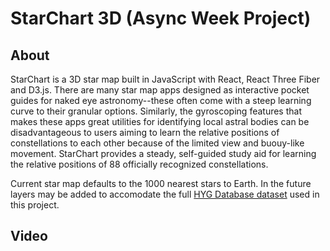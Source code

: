 # StarChart 3D (Async Week Project)

## About

StarChart is a 3D star map built in JavaScript with React, React Three Fiber and D3.js. There are many star map apps designed as interactive pocket guides for naked eye astronomy--these often come with a steep learning curve to their granular options. Similarly, the gyroscoping features that makes these apps great utilities for identifying local astral bodies can be disadvantageous to users aiming to learn the relative positions of constellations to each other because of the limited view and buouy-like movement. StarChart provides a steady, self-guided study aid for learning the relative positions of 88 officially recognized constellations.

Current star map defaults to the 1000 nearest stars to Earth. In the
future layers may be added to accomodate the full [HYG Database dataset](https://github.com/astronexus/HYG-Database) used in this project.

## Video
